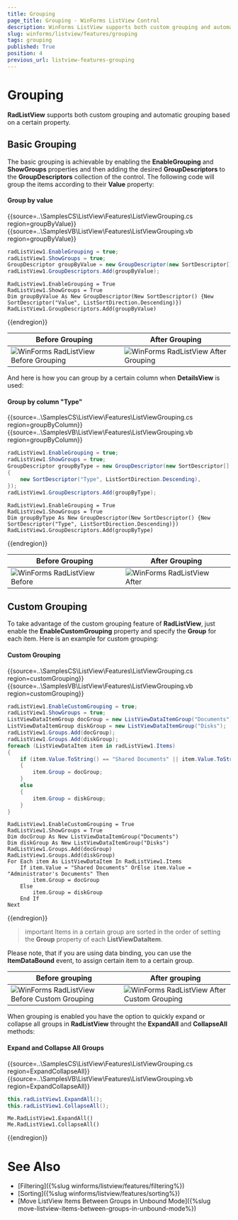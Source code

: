 ```yaml
---
title: Grouping
page_title: Grouping - WinForms ListView Control
description: WinForms ListView supports both custom grouping and automatic grouping based on a certain property.
slug: winforms/listview/features/grouping
tags: grouping
published: True
position: 4
previous_url: listview-features-grouping
---
```


# Grouping

**RadListView** supports both custom grouping and automatic grouping based on a certain property. 

## Basic Grouping

The basic grouping is achievable by enabling the __EnableGrouping__ and __ShowGroups__ properties and then adding the desired __GroupDescriptors__ to the __GroupDescriptors__ collection of the control. The following code will group the items according to their __Value__ property:

#### Group by value

{{source=..\SamplesCS\ListView\Features\ListViewGrouping.cs region=groupByValue}} 
{{source=..\SamplesVB\ListView\Features\ListViewGrouping.vb region=groupByValue}} 

````C#
radListView1.EnableGrouping = true;
radListView1.ShowGroups = true;
GroupDescriptor groupByValue = new GroupDescriptor(new SortDescriptor[] { new SortDescriptor("Value", ListSortDirection.Descending) });
radListView1.GroupDescriptors.Add(groupByValue);

````
````VB.NET
RadListView1.EnableGrouping = True
RadListView1.ShowGroups = True
Dim groupByValue As New GroupDescriptor(New SortDescriptor() {New SortDescriptor("Value", ListSortDirection.Descending)})
RadListView1.GroupDescriptors.Add(groupByValue)

````

{{endregion}} 

|Before Grouping|After Grouping|
|----|----|
|![WinForms RadListView Before Grouping](images/listview-features-grouping001.png)|![WinForms RadListView After Grouping](images/listview-features-grouping004.png)|

And here is how you can group by a certain column when __DetailsView__ is used:

#### Group by column "Type"

{{source=..\SamplesCS\ListView\Features\ListViewGrouping.cs region=groupByColumn}} 
{{source=..\SamplesVB\ListView\Features\ListViewGrouping.vb region=groupByColumn}} 

````C#
radListView1.EnableGrouping = true;
radListView1.ShowGroups = true;
GroupDescriptor groupByType = new GroupDescriptor(new SortDescriptor[] 
{
    new SortDescriptor("Type", ListSortDirection.Descending), 
});
radListView1.GroupDescriptors.Add(groupByType);

````
````VB.NET
RadListView1.EnableGrouping = True
RadListView1.ShowGroups = True
Dim groupByType As New GroupDescriptor(New SortDescriptor() {New SortDescriptor("Type", ListSortDirection.Descending)})
RadListView1.GroupDescriptors.Add(groupByType)

````

{{endregion}} 

|Before Grouping|After Grouping|
|----|----|
|![WinForms RadListView Before](images/listview-features-grouping002.png)|![WinForms RadListView After](images/listview-features-grouping005.png)| 

## Custom Grouping

To take advantage of the custom grouping feature of **RadListView**, just enable the __EnableCustomGrouping__ property and specify the **Group** for each item. Here is an example for custom grouping:

#### Custom Grouping

{{source=..\SamplesCS\ListView\Features\ListViewGrouping.cs region=customGrouping}} 
{{source=..\SamplesVB\ListView\Features\ListViewGrouping.vb region=customGrouping}} 

````C#
radListView1.EnableCustomGrouping = true;
radListView1.ShowGroups = true;
ListViewDataItemGroup docGroup = new ListViewDataItemGroup("Documents");
ListViewDataItemGroup diskGroup = new ListViewDataItemGroup("Disks");
radListView1.Groups.Add(docGroup);
radListView1.Groups.Add(diskGroup);
foreach (ListViewDataItem item in radListView1.Items)
{
    if (item.Value.ToString() == "Shared Documents" || item.Value.ToString() == "Administrator's Documents")
    {
        item.Group = docGroup;
    }
    else
    {
        item.Group = diskGroup;
    }
}

````
````VB.NET
RadListView1.EnableCustomGrouping = True
RadListView1.ShowGroups = True
Dim docGroup As New ListViewDataItemGroup("Documents")
Dim diskGroup As New ListViewDataItemGroup("Disks")
RadListView1.Groups.Add(docGroup)
RadListView1.Groups.Add(diskGroup)
For Each item As ListViewDataItem In RadListView1.Items
    If item.Value = "Shared Documents" OrElse item.Value = "Administrator's Documents" Then
        item.Group = docGroup
    Else
        item.Group = diskGroup
    End If
Next

````

{{endregion}} 

>important Items in a certain group are sorted in the order of setting the **Group** property of each **ListViewDataItem**.

Please note, that if you are using data binding, you can use the __ItemDataBound__ event,  to assign certain item to a certain group.

|Before grouping|After grouping|
|----|----|
|![WinForms RadListView Before Custom Grouping](images/listview-features-grouping003.png)|![WinForms RadListView After Custom Grouping](images/listview-features-grouping006.png)|
 
When grouping is enabled you have the option to quickly expand or collapse all groups in __RadListView__ throught the __ExpandAll__ and __CollapseAll__ methods:

#### Expand and Collapse All Groups

{{source=..\SamplesCS\ListView\Features\ListViewGrouping.cs region=ExpandCollapseAll}} 
{{source=..\SamplesVB\ListView\Features\ListViewGrouping.vb region=ExpandCollapseAll}} 

````C#
this.radListView1.ExpandAll();
this.radListView1.CollapseAll();

````
````VB.NET
Me.RadListView1.ExpandAll()
Me.RadListView1.CollapseAll()

````

{{endregion}} 

        
# See Also

* [Filtering]({%slug winforms/listview/features/filtering%})	 
* [Sorting]({%slug winforms/listview/features/sorting%})
* [Move ListView Items Between Groups in Unbound Mode]({%slug move-listview-items-between-groups-in-unbound-mode%})



